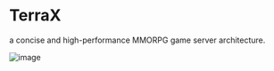 # TerraX
a concise and high-performance MMORPG game server architecture.

![image](https://github.com/OttoX/TerraX/tree/master/doc/mmoserver.PNG)
